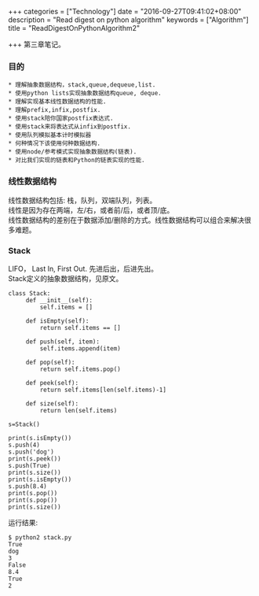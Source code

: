 +++
categories = ["Technology"]
date = "2016-09-27T09:41:02+08:00"
description = "Read digest on python algorithm"
keywords = ["Algorithm"]
title = "ReadDigestOnPythonAlgorithm2"

+++
第三章笔记。   
### 目的

```
* 理解抽象数据结构，stack,queue,dequeue,list.    
* 使用python lists实现抽象数据结构queue, deque.    
* 理解实现基本线性数据结构的性能.    
* 理解prefix,infix,postfix.    
* 使用stack陪你国家postfix表达式.    
* 使用stack来将表达式从infix到postfix.    
* 使用队列模拟基本计时模拟器
* 何种情况下该使用何种数据结构.
* 使用node/参考模式实现抽象数据结构(链表).    
* 对比我们实现的链表和Python的链表实现的性能.   
```
### 线性数据结构
线性数据结构包括: 栈，队列，双端队列，列表。    
线性是因为存在两端，左/右，或者前/后，或者顶/底。    
线性数据结构的差别在于数据添加/删除的方式。线性数据结构可以组合来解决很多难题。

### Stack
LIFO， Last In, First Out. 先进后出，后进先出。   
Stack定义的抽象数据结构，见原文。    

```
class Stack:
     def __init__(self):
         self.items = []

     def isEmpty(self):
         return self.items == []

     def push(self, item):
         self.items.append(item)

     def pop(self):
         return self.items.pop()

     def peek(self):
         return self.items[len(self.items)-1]

     def size(self):
         return len(self.items)

s=Stack()

print(s.isEmpty())
s.push(4)
s.push('dog')
print(s.peek())
s.push(True)
print(s.size())
print(s.isEmpty())
s.push(8.4)
print(s.pop())
print(s.pop())
print(s.size())
```
运行结果:    

```
$ python2 stack.py 
True
dog
3
False
8.4
True
2
```

